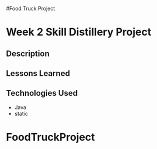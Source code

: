 #Food Truck Project

# Week 2 Skill Distillery Project

## Description

## Lessons Learned

## Technologies Used
* Java
* static

# FoodTruckProject
